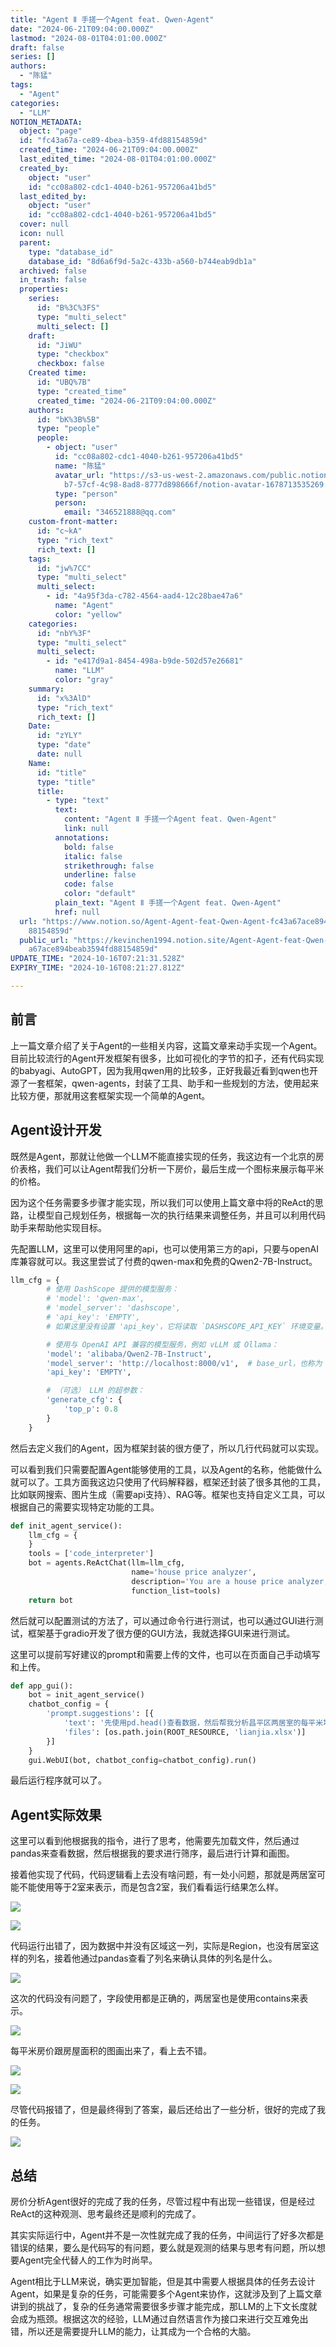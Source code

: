 ```yaml
---
title: "Agent Ⅱ 手搓一个Agent feat. Qwen-Agent"
date: "2024-06-21T09:04:00.000Z"
lastmod: "2024-08-01T04:01:00.000Z"
draft: false
series: []
authors:
  - "陈猛"
tags:
  - "Agent"
categories:
  - "LLM"
NOTION_METADATA:
  object: "page"
  id: "fc43a67a-ce89-4bea-b359-4fd88154859d"
  created_time: "2024-06-21T09:04:00.000Z"
  last_edited_time: "2024-08-01T04:01:00.000Z"
  created_by:
    object: "user"
    id: "cc08a802-cdc1-4040-b261-957206a41bd5"
  last_edited_by:
    object: "user"
    id: "cc08a802-cdc1-4040-b261-957206a41bd5"
  cover: null
  icon: null
  parent:
    type: "database_id"
    database_id: "8d6a6f9d-5a2c-433b-a560-b744eab9db1a"
  archived: false
  in_trash: false
  properties:
    series:
      id: "B%3C%3FS"
      type: "multi_select"
      multi_select: []
    draft:
      id: "JiWU"
      type: "checkbox"
      checkbox: false
    Created time:
      id: "UBQ%7B"
      type: "created_time"
      created_time: "2024-06-21T09:04:00.000Z"
    authors:
      id: "bK%3B%5B"
      type: "people"
      people:
        - object: "user"
          id: "cc08a802-cdc1-4040-b261-957206a41bd5"
          name: "陈猛"
          avatar_url: "https://s3-us-west-2.amazonaws.com/public.notion-static.com/775523\
            b7-57cf-4c98-8ad8-8777d898666f/notion-avatar-1678713535269.png"
          type: "person"
          person:
            email: "346521888@qq.com"
    custom-front-matter:
      id: "c~kA"
      type: "rich_text"
      rich_text: []
    tags:
      id: "jw%7CC"
      type: "multi_select"
      multi_select:
        - id: "4a95f3da-c782-4564-aad4-12c28bae47a6"
          name: "Agent"
          color: "yellow"
    categories:
      id: "nbY%3F"
      type: "multi_select"
      multi_select:
        - id: "e417d9a1-8454-498a-b9de-502d57e26681"
          name: "LLM"
          color: "gray"
    summary:
      id: "x%3AlD"
      type: "rich_text"
      rich_text: []
    Date:
      id: "zYLY"
      type: "date"
      date: null
    Name:
      id: "title"
      type: "title"
      title:
        - type: "text"
          text:
            content: "Agent Ⅱ 手搓一个Agent feat. Qwen-Agent"
            link: null
          annotations:
            bold: false
            italic: false
            strikethrough: false
            underline: false
            code: false
            color: "default"
          plain_text: "Agent Ⅱ 手搓一个Agent feat. Qwen-Agent"
          href: null
  url: "https://www.notion.so/Agent-Agent-feat-Qwen-Agent-fc43a67ace894beab3594fd\
    88154859d"
  public_url: "https://kevinchen1994.notion.site/Agent-Agent-feat-Qwen-Agent-fc43\
    a67ace894beab3594fd88154859d"
UPDATE_TIME: "2024-10-16T07:21:31.528Z"
EXPIRY_TIME: "2024-10-16T08:21:27.812Z"

---
```

<link rel="stylesheet" href="https://cdn.jsdelivr.net/npm/katex@0.16.2/dist/katex.min.css" integrity="sha384-bYdxxUwYipFNohQlHt0bjN/LCpueqWz13HufFEV1SUatKs1cm4L6fFgCi1jT643X" crossorigin="anonymous">


## 前言


上一篇文章介绍了关于Agent的一些相关内容，这篇文章来动手实现一个Agent。目前比较流行的Agent开发框架有很多，比如可视化的字节的扣子，还有代码实现的babyagi、AutoGPT，因为我用qwen用的比较多，正好我最近看到qwen也开源了一套框架，qwen-agents，封装了工具、助手和一些规划的方法，使用起来比较方便，那就用这套框架实现一个简单的Agent。


## Agent设计开发


既然是Agent，那就让他做一个LLM不能直接实现的任务，我这边有一个北京的房价表格，我们可以让Agent帮我们分析一下房价，最后生成一个图标来展示每平米的价格。


因为这个任务需要多步骤才能实现，所以我们可以使用上篇文章中将的ReAct的思路，让模型自己规划任务，根据每一次的执行结果来调整任务，并且可以利用代码助手来帮助他实现目标。


先配置LLM，这里可以使用阿里的api，也可以使用第三方的api，只要与openAI库兼容就可以。我这里尝试了付费的qwen-max和免费的Qwen2-7B-Instruct。


```python
llm_cfg = {
        # 使用 DashScope 提供的模型服务：
        # 'model': 'qwen-max',
        # 'model_server': 'dashscope',
        # 'api_key': 'EMPTY',
        # 如果这里没有设置 'api_key'，它将读取 `DASHSCOPE_API_KEY` 环境变量。

        # 使用与 OpenAI API 兼容的模型服务，例如 vLLM 或 Ollama：
        'model': 'alibaba/Qwen2-7B-Instruct',
        'model_server': 'http://localhost:8000/v1',  # base_url，也称为 api_base
        'api_key': 'EMPTY',

        # （可选） LLM 的超参数：
        'generate_cfg': {
            'top_p': 0.8
        }
    }
```


然后去定义我们的Agent，因为框架封装的很方便了，所以几行代码就可以实现。


可以看到我们只需要配置Agent能够使用的工具，以及Agent的名称，他能做什么就可以了。工具方面我这边只使用了代码解释器，框架还封装了很多其他的工具，比如联网搜索、图片生成（需要api支持）、RAG等。框架也支持自定义工具，可以根据自己的需要实现特定功能的工具。


```python
def init_agent_service():
    llm_cfg = {
    }
    tools = ['code_interpreter']
    bot = agents.ReActChat(llm=llm_cfg,
                           name='house price analyzer',
                           description='You are a house price analyzer, you can run code to analyze house price.',
                           function_list=tools)
    return bot
```


然后就可以配置测试的方法了，可以通过命令行进行测试，也可以通过GUI进行测试，框架基于gradio开发了很方便的GUI方法，我就选择GUI来进行测试。


这里可以提前写好建议的prompt和需要上传的文件，也可以在页面自己手动填写和上传。


```python
def app_gui():
    bot = init_agent_service()
    chatbot_config = {
        'prompt.suggestions': [{
            'text': '先使用pd.head()查看数据，然后帮我分析昌平区两居室的每平米均价，最后帮我画一个关于昌平区两居室房子面积与价格的折线图',
            'files': [os.path.join(ROOT_RESOURCE, 'lianjia.xlsx')]
        }]
    }
    gui.WebUI(bot, chatbot_config=chatbot_config).run()
```


最后运行程序就可以了。


## Agent实际效果


这里可以看到他根据我的指令，进行了思考，他需要先加载文件，然后通过pandas来查看数据，然后根据我的要求进行筛序，最后进行计算和画图。


接着他实现了代码，代码逻辑看上去没有啥问题，有一处小问题，那就是两居室可能不能使用等于2室来表示，而是包含2室，我们看看运行结果怎么样。


![](https://prod-files-secure.s3.us-west-2.amazonaws.com/d7dbc101-82ce-4f96-ae1a-879bd6c9f3a6/0a5d54ec-a589-4509-b198-1000ca4d87cb/Untitled.png?X-Amz-Algorithm=AWS4-HMAC-SHA256&X-Amz-Content-Sha256=UNSIGNED-PAYLOAD&X-Amz-Credential=AKIAT73L2G45HZZMZUHI%2F20241016%2Fus-west-2%2Fs3%2Faws4_request&X-Amz-Date=20241016T072127Z&X-Amz-Expires=3600&X-Amz-Signature=2d0274735835c2126f24f5a0de71cb60e1bd884487f9aa22450b09dbdd5c56b5&X-Amz-SignedHeaders=host&x-id=GetObject)


![](https://prod-files-secure.s3.us-west-2.amazonaws.com/d7dbc101-82ce-4f96-ae1a-879bd6c9f3a6/ac8ab89b-633f-4919-bfa6-2d86d28ae82b/Untitled.png?X-Amz-Algorithm=AWS4-HMAC-SHA256&X-Amz-Content-Sha256=UNSIGNED-PAYLOAD&X-Amz-Credential=AKIAT73L2G45HZZMZUHI%2F20241016%2Fus-west-2%2Fs3%2Faws4_request&X-Amz-Date=20241016T072127Z&X-Amz-Expires=3600&X-Amz-Signature=8c9cddf1840375d7147dd45fb0f7eaed809f42a0f24352a066577ec976288b97&X-Amz-SignedHeaders=host&x-id=GetObject)


代码运行出错了，因为数据中并没有区域这一列，实际是Region，也没有居室这样的列名，接着他通过pandas查看了列名来确认具体的列名是什么。


![](https://prod-files-secure.s3.us-west-2.amazonaws.com/d7dbc101-82ce-4f96-ae1a-879bd6c9f3a6/3b718e77-1946-4ac3-a089-866d3a754068/Untitled.png?X-Amz-Algorithm=AWS4-HMAC-SHA256&X-Amz-Content-Sha256=UNSIGNED-PAYLOAD&X-Amz-Credential=AKIAT73L2G45HZZMZUHI%2F20241016%2Fus-west-2%2Fs3%2Faws4_request&X-Amz-Date=20241016T072127Z&X-Amz-Expires=3600&X-Amz-Signature=6bd0b1872dff600ab746e0b955c78935b72a6c68004e17e6900a0c8780c4af52&X-Amz-SignedHeaders=host&x-id=GetObject)


这次的代码没有问题了，字段使用都是正确的，两居室也是使用contains来表示。


![](https://prod-files-secure.s3.us-west-2.amazonaws.com/d7dbc101-82ce-4f96-ae1a-879bd6c9f3a6/c090d249-4a2e-42b7-8bb1-b469afd6f8c5/Untitled.png?X-Amz-Algorithm=AWS4-HMAC-SHA256&X-Amz-Content-Sha256=UNSIGNED-PAYLOAD&X-Amz-Credential=AKIAT73L2G45HZZMZUHI%2F20241016%2Fus-west-2%2Fs3%2Faws4_request&X-Amz-Date=20241016T072127Z&X-Amz-Expires=3600&X-Amz-Signature=90e866aeb9efdea337c8b273057b404a0b28dd103f6339aa240697e4f3231930&X-Amz-SignedHeaders=host&x-id=GetObject)


每平米房价跟房屋面积的图画出来了，看上去不错。


![](https://prod-files-secure.s3.us-west-2.amazonaws.com/d7dbc101-82ce-4f96-ae1a-879bd6c9f3a6/356e3fa9-a7a7-4c14-97cc-a1053e50368c/Untitled.png?X-Amz-Algorithm=AWS4-HMAC-SHA256&X-Amz-Content-Sha256=UNSIGNED-PAYLOAD&X-Amz-Credential=AKIAT73L2G45HZZMZUHI%2F20241016%2Fus-west-2%2Fs3%2Faws4_request&X-Amz-Date=20241016T072127Z&X-Amz-Expires=3600&X-Amz-Signature=85da6d2619037e239a76c197652ce460d9e860796f8e8fd5c5e54591750c6d02&X-Amz-SignedHeaders=host&x-id=GetObject)


![](https://prod-files-secure.s3.us-west-2.amazonaws.com/d7dbc101-82ce-4f96-ae1a-879bd6c9f3a6/1cd562c0-28a7-486f-97c3-9f4878b101e2/Untitled.png?X-Amz-Algorithm=AWS4-HMAC-SHA256&X-Amz-Content-Sha256=UNSIGNED-PAYLOAD&X-Amz-Credential=AKIAT73L2G45HZZMZUHI%2F20241016%2Fus-west-2%2Fs3%2Faws4_request&X-Amz-Date=20241016T072127Z&X-Amz-Expires=3600&X-Amz-Signature=629a0dd46f8da8a3c9d61f5c9947f91f2830e09603dcc44b0ea73e829bf335d5&X-Amz-SignedHeaders=host&x-id=GetObject)


尽管代码报错了，但是最终得到了答案，最后还给出了一些分析，很好的完成了我的任务。


![](https://prod-files-secure.s3.us-west-2.amazonaws.com/d7dbc101-82ce-4f96-ae1a-879bd6c9f3a6/95839a71-f818-4faa-83e2-c4d89d13fb1c/Untitled.png?X-Amz-Algorithm=AWS4-HMAC-SHA256&X-Amz-Content-Sha256=UNSIGNED-PAYLOAD&X-Amz-Credential=AKIAT73L2G45HZZMZUHI%2F20241016%2Fus-west-2%2Fs3%2Faws4_request&X-Amz-Date=20241016T072127Z&X-Amz-Expires=3600&X-Amz-Signature=ea42575f88ba877fb2d3dfac6d569f3685f03300d29fe3a3b5cf97ab1f13dbfc&X-Amz-SignedHeaders=host&x-id=GetObject)


## 总结


房价分析Agent很好的完成了我的任务，尽管过程中有出现一些错误，但是经过ReAct的这种观测、思考最终还是顺利的完成了。


其实实际运行中，Agent并不是一次性就完成了我的任务，中间运行了好多次都是错误的结果，要么是代码写的有问题，要么就是观测的结果与思考有问题，所以想要Agent完全代替人的工作为时尚早。


Agent相比于LLM来说，确实更加智能，但是其中需要人根据具体的任务去设计Agent，如果是复杂的任务，可能需要多个Agent来协作，这就涉及到了上篇文章讲到的挑战了，复杂的任务通常需要很多步骤才能完成，那LLM的上下文长度就会成为瓶颈。根据这次的经验，LLM通过自然语言作为接口来进行交互难免出错，所以还是需要提升LLM的能力，让其成为一个合格的大脑。

